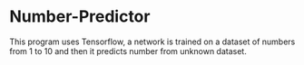 # Number-Predictor
This program uses Tensorflow, a network is trained on a dataset of numbers from 1 to 10 and then it predicts number from unknown dataset.
